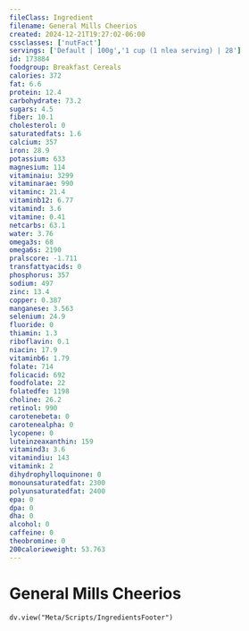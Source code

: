 ```yaml
---
fileClass: Ingredient
filename: General Mills Cheerios
created: 2024-12-21T19:27:02-06:00
cssclasses: ['nutFact']
servings: ['Default | 100g','1 cup (1 nlea serving) | 28']
id: 173884
foodgroup: Breakfast Cereals
calories: 372
fat: 6.6
protein: 12.4
carbohydrate: 73.2
sugars: 4.5
fiber: 10.1
cholesterol: 0
saturatedfats: 1.6
calcium: 357
iron: 28.9
potassium: 633
magnesium: 114
vitaminaiu: 3299
vitaminarae: 990
vitaminc: 21.4
vitaminb12: 6.77
vitamind: 3.6
vitamine: 0.41
netcarbs: 63.1
water: 3.76
omega3s: 68
omega6s: 2190
pralscore: -1.711
transfattyacids: 0
phosphorus: 357
sodium: 497
zinc: 13.4
copper: 0.387
manganese: 3.563
selenium: 24.9
fluoride: 0
thiamin: 1.3
riboflavin: 0.1
niacin: 17.9
vitaminb6: 1.79
folate: 714
folicacid: 692
foodfolate: 22
folatedfe: 1198
choline: 26.2
retinol: 990
carotenebeta: 0
carotenealpha: 0
lycopene: 0
luteinzeaxanthin: 159
vitamind3: 3.6
vitamindiu: 143
vitamink: 2
dihydrophylloquinone: 0
monounsaturatedfat: 2300
polyunsaturatedfat: 2400
epa: 0
dpa: 0
dha: 0
alcohol: 0
caffeine: 0
theobromine: 0
200calorieweight: 53.763
---
```


# General Mills Cheerios

```dataviewjs
dv.view("Meta/Scripts/IngredientsFooter")
```